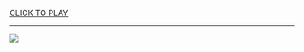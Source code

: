 
<a href="https://premium76.site?title=games_that_are_unblocked&ref=13M">CLICK TO PLAY</a></h3>
<hr>

<a href="https://premium76.site?title=games_that_are_unblocked&ref=13M"><img src="https://clearcache.store/games.png"></a>


